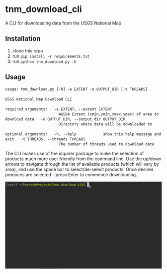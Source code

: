# tnm_download_cli
A CLI for downloading data from the USGS National Map 

## Installation
1.  clone this repo
2.  run `pip install -r requirements.txt`
3.  run `python tnm_download.py -h`

## Usage

    usage: tnm_download.py [-h] -e EXTENT -o OUTPUT_DIR [-t THREADS]
    
    USGS National Map Download CLI
    
    required arguments:   -e EXTENT, --extent EXTENT
                            WGS84 Extent (xmin,ymin,xmax,ymax) of area to download data   -o OUTPUT_DIR, --output_dir OUTPUT_DIR
                            Directory where data will be downloaded to
    
    optional arguments:   -h, --help            show this help message and exit   -t THREADS, --threads THREADS
                            The number of threads used to download data

The CLI makes use of the inquirer package to make the selection of products much more user friendly from the command line.  Use the up/down arrows to navigate through the list of available products (which will vary by area), and use the space bar to select/de-select products.  Once desired produces are selected - press Enter to commence downloading.

![](demo.gif)